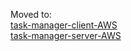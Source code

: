 Moved to:<br /><a href="https://github.com/eobcre/task-manager-client-AWS" target='_blank'
rel='noopener noreferrer'>task-manager-client-AWS</a><br /><a href="https://github.com/eobcre/task-manager-server-AWS" target='_blank'
rel='noopener noreferrer'>task-manager-server-AWS</a>
